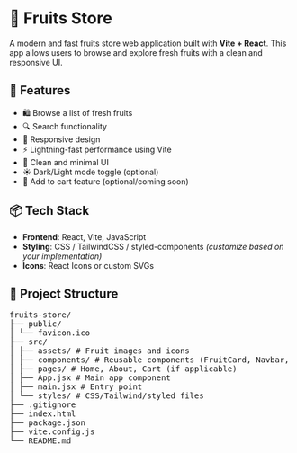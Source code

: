 # 🍎 Fruits Store

A modern and fast fruits store web application built with **Vite + React**. This app allows users to browse and explore fresh fruits with a clean and responsive UI.

## 🚀 Features

- 🛍️ Browse a list of fresh fruits
- 🔍 Search functionality
- 📱 Responsive design
- ⚡ Lightning-fast performance using Vite
- 🧼 Clean and minimal UI
- ☀️ Dark/Light mode toggle (optional)
- 🛒 Add to cart feature (optional/coming soon)

## 📦 Tech Stack

- **Frontend**: React, Vite, JavaScript
- **Styling**: CSS / TailwindCSS / styled-components *(customize based on your implementation)*
- **Icons**: React Icons or custom SVGs

## 📂 Project Structure

<pre>
fruits-store/
├── public/
│ └── favicon.ico
├── src/
│ ├── assets/ # Fruit images and icons
│ ├── components/ # Reusable components (FruitCard, Navbar, Footer)
│ ├── pages/ # Home, About, Cart (if applicable)
│ ├── App.jsx # Main app component
│ ├── main.jsx # Entry point
│ └── styles/ # CSS/Tailwind/styled files
├── .gitignore
├── index.html
├── package.json
├── vite.config.js
└── README.md

<pre>
